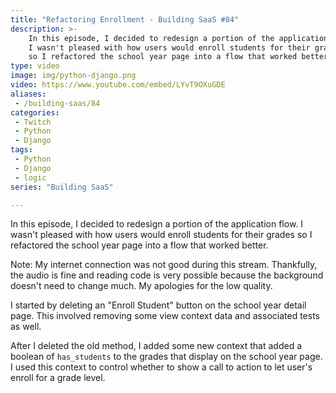 ```yaml
---
title: "Refactoring Enrollment - Building SaaS #84"
description: >-
    In this episode, I decided to redesign a portion of the application flow.
    I wasn't pleased with how users would enroll students for their grades
    so I refactored the school year page into a flow that worked better.
type: video
image: img/python-django.png
video: https://www.youtube.com/embed/LYvT9OXuGDE
aliases:
 - /building-saas/84
categories:
 - Twitch
 - Python
 - Django
tags:
 - Python
 - Django
 - logic
series: "Building SaaS"

---
```


In this episode, I decided to redesign a portion of the application flow.
I wasn't pleased with how users would enroll students for their grades
so I refactored the school year page into a flow that worked better.

Note:
My internet connection was not good
during this stream.
Thankfully,
the audio is fine
and reading code is very possible
because the background doesn't need to change much.
My apologies for the low quality.

I started by deleting an "Enroll Student" button
on the school year detail page.
This involved removing some view context data
and associated tests as well.

After I deleted the old method,
I added some new context that added a boolean
of `has_students` to the grades
that display on the school year page.
I used this context
to control whether to show a call to action
to let user's enroll for a grade level.
